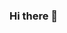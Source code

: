 ### Hi there 👋

<!--
**colefitz02/colefitz02** is a ✨ _special_ ✨ repository because its `README.md` (this file) appears on your GitHub profile.

Here are some ideas to get you started:

- 🔭 I’m currently working on securing a summer internship/post-grad job.
- 🌱 I’m currently learning HTML/CSS 🤔

[![Cole's GitHub stats](https://github-readme-stats.vercel.app/api?username=colefitz02)](https://github.com/anuraghazra/github-readme-stats)
-->
